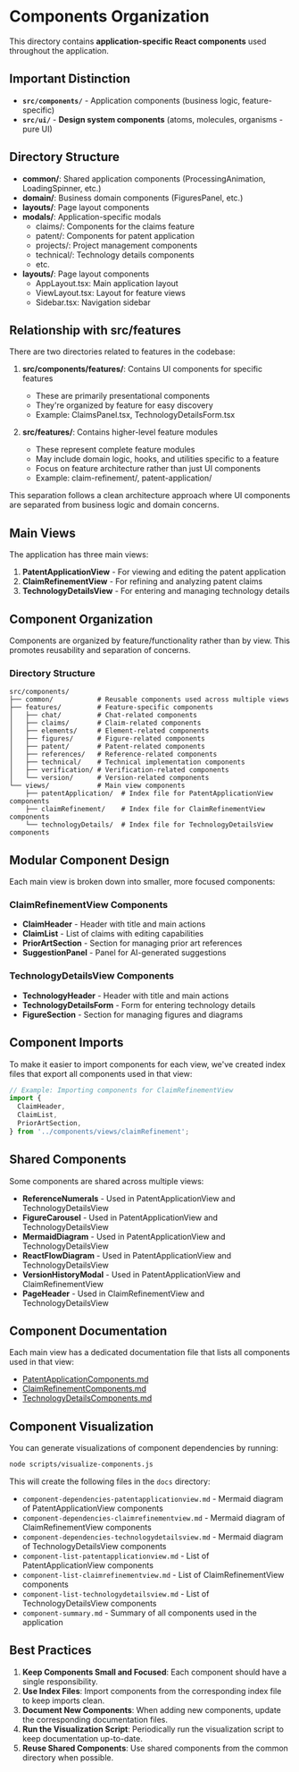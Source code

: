 # Components Organization

This directory contains **application-specific React components** used throughout the application.

## Important Distinction
- **`src/components/`** - Application components (business logic, feature-specific)  
- **`src/ui/`** - **Design system components** (atoms, molecules, organisms - pure UI)

## Directory Structure

- **common/**: Shared application components (ProcessingAnimation, LoadingSpinner, etc.)
- **domain/**: Business domain components (FiguresPanel, etc.)
- **layouts/**: Page layout components
- **modals/**: Application-specific modals
  - claims/: Components for the claims feature
  - patent/: Components for patent application
  - projects/: Project management components
  - technical/: Technology details components
  - etc.
- **layouts/**: Page layout components
  - AppLayout.tsx: Main application layout
  - ViewLayout.tsx: Layout for feature views
  - Sidebar.tsx: Navigation sidebar

## Relationship with src/features

There are two directories related to features in the codebase:

1. **src/components/features/**: Contains UI components for specific features

   - These are primarily presentational components
   - They're organized by feature for easy discovery
   - Example: ClaimsPanel.tsx, TechnologyDetailsForm.tsx

2. **src/features/**: Contains higher-level feature modules
   - These represent complete feature modules
   - May include domain logic, hooks, and utilities specific to a feature
   - Focus on feature architecture rather than just UI components
   - Example: claim-refinement/, patent-application/

This separation follows a clean architecture approach where UI components are separated from business logic and domain concerns.

## Main Views

The application has three main views:

1. **PatentApplicationView** - For viewing and editing the patent application
2. **ClaimRefinementView** - For refining and analyzing patent claims
3. **TechnologyDetailsView** - For entering and managing technology details

## Component Organization

Components are organized by feature/functionality rather than by view. This promotes reusability and separation of concerns.

### Directory Structure

```
src/components/
├── common/           # Reusable components used across multiple views
├── features/         # Feature-specific components
│   ├── chat/         # Chat-related components
│   ├── claims/       # Claim-related components
│   ├── elements/     # Element-related components
│   ├── figures/      # Figure-related components
│   ├── patent/       # Patent-related components
│   ├── references/   # Reference-related components
│   ├── technical/    # Technical implementation components
│   ├── verification/ # Verification-related components
│   └── version/      # Version-related components
└── views/            # Main view components
    ├── patentApplication/  # Index file for PatentApplicationView components
    ├── claimRefinement/    # Index file for ClaimRefinementView components
    └── technologyDetails/  # Index file for TechnologyDetailsView components
```

## Modular Component Design

Each main view is broken down into smaller, more focused components:

### ClaimRefinementView Components

- **ClaimHeader** - Header with title and main actions
- **ClaimList** - List of claims with editing capabilities
- **PriorArtSection** - Section for managing prior art references
- **SuggestionPanel** - Panel for AI-generated suggestions

### TechnologyDetailsView Components

- **TechnologyHeader** - Header with title and main actions
- **TechnologyDetailsForm** - Form for entering technology details
- **FigureSection** - Section for managing figures and diagrams

## Component Imports

To make it easier to import components for each view, we've created index files that export all components used in that view:

```typescript
// Example: Importing components for ClaimRefinementView
import {
  ClaimHeader,
  ClaimList,
  PriorArtSection,
} from '../components/views/claimRefinement';
```

## Shared Components

Some components are shared across multiple views:

- **ReferenceNumerals** - Used in PatentApplicationView and TechnologyDetailsView
- **FigureCarousel** - Used in PatentApplicationView and TechnologyDetailsView
- **MermaidDiagram** - Used in PatentApplicationView and TechnologyDetailsView
- **ReactFlowDiagram** - Used in PatentApplicationView and TechnologyDetailsView
- **VersionHistoryModal** - Used in PatentApplicationView and ClaimRefinementView
- **PageHeader** - Used in ClaimRefinementView and TechnologyDetailsView

## Component Documentation

Each main view has a dedicated documentation file that lists all components used in that view:

- [PatentApplicationComponents.md](./views/PatentApplicationComponents.md)
- [ClaimRefinementComponents.md](./views/ClaimRefinementComponents.md)
- [TechnologyDetailsComponents.md](./views/TechnologyDetailsComponents.md)

## Component Visualization

You can generate visualizations of component dependencies by running:

```bash
node scripts/visualize-components.js
```

This will create the following files in the `docs` directory:

- `component-dependencies-patentapplicationview.md` - Mermaid diagram of PatentApplicationView components
- `component-dependencies-claimrefinementview.md` - Mermaid diagram of ClaimRefinementView components
- `component-dependencies-technologydetailsview.md` - Mermaid diagram of TechnologyDetailsView components
- `component-list-patentapplicationview.md` - List of PatentApplicationView components
- `component-list-claimrefinementview.md` - List of ClaimRefinementView components
- `component-list-technologydetailsview.md` - List of TechnologyDetailsView components
- `component-summary.md` - Summary of all components used in the application

## Best Practices

1. **Keep Components Small and Focused**: Each component should have a single responsibility.
2. **Use Index Files**: Import components from the corresponding index file to keep imports clean.
3. **Document New Components**: When adding new components, update the corresponding documentation files.
4. **Run the Visualization Script**: Periodically run the visualization script to keep documentation up-to-date.
5. **Reuse Shared Components**: Use shared components from the common directory when possible.
